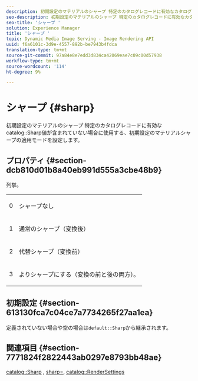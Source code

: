 ```yaml
---
description: 初期設定のマテリアルのシャープ 特定のカタログレコードに有効なカタログシャープ値が含まれていない場合に使用する、初期設定のマテリアルシャープの適用モードを設定します。
seo-description: 初期設定のマテリアルのシャープ 特定のカタログレコードに有効なカタログシャープ値が含まれていない場合に使用する、初期設定のマテリアルシャープの適用モードを設定します。
seo-title: 'シャープ '
solution: Experience Manager
title: 'シャープ '
topic: Dynamic Media Image Serving - Image Rendering API
uuid: f6a6101c-3d9e-4557-892b-be7943b4fdca
translation-type: tm+mt
source-git-commit: 97a84e8e7edd3d834ca42069eae7c09c00d57938
workflow-type: tm+mt
source-wordcount: '114'
ht-degree: 9%

---
```



# シャープ {#sharp}

初期設定のマテリアルのシャープ 特定のカタログレコードに有効なcatalog::Sharp値が含まれていない場合に使用する、初期設定のマテリアルシャープの適用モードを設定します。

## プロパティ {#section-dcb810d01b8a40eb991d555a3cbe48b9}

列挙。

<table id="simpletable_2D94A380BC2D4FD1A7EDD45E6EAFD1FB"> 
 <tr class="strow"> 
  <td class="stentry"> <p>0 </p></td> 
  <td class="stentry"> <p>シャープなし </p></td> 
 </tr> 
 <tr class="strow"> 
  <td class="stentry"> <p>1 </p></td> 
  <td class="stentry"> <p>通常のシャープ（変換後） </p></td> 
 </tr> 
 <tr class="strow"> 
  <td class="stentry"> <p>2 </p></td> 
  <td class="stentry"> <p>代替シャープ（変換前） </p></td> 
 </tr> 
 <tr class="strow"> 
  <td class="stentry"> <p>3 </p></td> 
  <td class="stentry"> <p>よりシャープにする（変換の前と後の両方）。 </p> </td> 
 </tr> 
</table>

## 初期設定 {#section-613130fca7c04ce7a7734265f27aa1ea}

定義されていない場合や空の場合は`default::Sharp`から継承されます。

## 関連項目 {#section-7771824f2822443ab0297e8793bb48ae}

[catalog::Sharp](../../../../../ir-api/material-cat/image-rendering-api-ref/c-ir-material-catalog/c-ir-material-data-reference/r-ir-sharp-dataref.md#reference-f79a14bd52474dfd8495115d398a30d0) ,  [sharp=](../../../../../ir-api/http-protocol/image-rendering-api-ref/c-ir-http-protocol-ref/c-ir-http-protocol-command-reference/r-ir-http-sharp.md#reference-acdd87f6b5de4e3a85e5d3c03022a35a),  [catalog::RenderSettings](../../../../../ir-api/material-cat/image-rendering-api-ref/c-ir-material-catalog/c-ir-material-data-reference/r-ir-rendersettings-dataref.md#reference-9ce753ae4096455eadcc12ac064de711)
